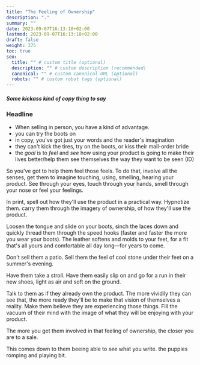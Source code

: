 ```yaml
---
title: "The Feeling of Ownership"
description: "."
summary: ""
date: 2023-09-07T16:13:18+02:00
lastmod: 2023-09-07T16:13:18+02:00
draft: false
weight: 375
toc: true
seo:
  title: "" # custom title (optional)
  description: "" # custom description (recommended)
  canonical: "" # custom canonical URL (optional)
  robots: "" # custom robot tags (optional)
---
```

##### Some kickass kind of copy thing to say

### Headline

* When selling in person, you have a kind of advantage.
* you can try the boots on
* in copy, you've got just your words and the reader's imagination
* they can't kick the tires, try on the boots, or kiss their mail-order bride
* the *goal* is to *feel* and *see* how using your product is going to make their lives better/help them see themselves the way they want to be seen (ID)




So you've got to help them feel those feels. To do that, involve all the senses, get them to imagine touching, using, smelling, hearing your product. See through your eyes, touch through your hands, smell through your nose or feel your feelings.

In print, spell out how they'll use the product in a practical way. Hypnotize them. carry them through the imagery of ownership, of how they'll use the product.

Loosen the tongue and slide on your boots, sinch the laces down and quickly thread them through the speed hooks (faster and faster the more you wear your boots). The leather softens and molds to your feet, for a fit that's all yours and comfortable all day long&mdash;for years to come.

Don't sell them a patio. Sell them the feel of cool stone under their feet on a summer's evening.

Have them take a stroll. Have them easily slip on and go for a run in their new shoes, light as air and soft on the ground.







Talk to them as if they already own the product. The more vividily they can see that, the more ready they'll be to make that vision of themselves a reality. Make them believe they are experiencing those things. Fill the vacuum of their mind with the image of what they will be enjoying with your product.

The more you get them involved in that feeling of ownership, the closer you are to a sale.

This comes down to them beeing able to *see* what you write. the puppies romping and playing bit.
